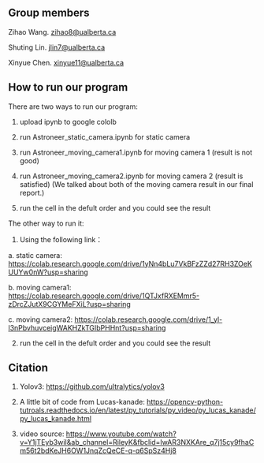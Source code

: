 ## Group members

Zihao Wang. zihao8@ualberta.ca

Shuting Lin. jlin7@ualberta.ca

Xinyue Chen. xinyue11@ualberta.ca

## How to run our program
There are two ways to run our program:
1. upload ipynb to google cololb

2. run Astroneer_static_camera.ipynb for static camera

3. run Astroneer_moving_camera1.ipynb for moving camera 1 (result is not good)

4. run Astroneer_moving_camera2.ipynb for moving camera 2 (result is satisfied)
(We talked about both of the moving camera result in our final report.)

5. run the cell in the defult order and you could see the result

The other way to run it:
1. Using the following link：

a. static camera: https://colab.research.google.com/drive/1yNn4bLu7VkBFzZZd27RH3ZOeKUUYw0nW?usp=sharing

b. moving camera1: https://colab.research.google.com/drive/1QTJxfRXEMmr5-zDrcZJutX9CGYMeFXiL?usp=sharing

c. moving camera2: https://colab.research.google.com/drive/1_yl-l3nPbvhuvceigWAKHZkTGIbPHHnt?usp=sharing

2. run the cell in the defult order and you could see the result

## Citation
1. Yolov3: https://github.com/ultralytics/yolov3

2. A little bit of code from Lucas-kanade: https://opencv-python-tutroals.readthedocs.io/en/latest/py_tutorials/py_video/py_lucas_kanade/py_lucas_kanade.html

3. video source: https://www.youtube.com/watch?v=Y1jTEyb3wiI&ab_channel=RileyK&fbclid=IwAR3NXKAre_q7j15cy9fhaCm56t2bdKeJH6OW1JnqZcQeCE-q-q6SpSz4Hj8
